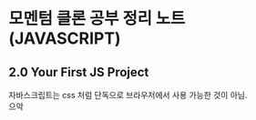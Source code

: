 # 모멘텀 클론 공부 정리 노트 (JAVASCRIPT)

## 2.0 Your First JS Project

자바스크립트는 css 처럼 단독으로 브라우저에서 사용 가능한 것이 아님.  
으악
